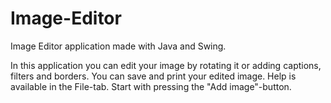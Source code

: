 # Image-Editor
Image Editor application made with Java and Swing.

In this application you can edit your image by rotating it or adding captions, filters and borders. You can save and print your edited image. Help is available in the File-tab.
Start with pressing the "Add image"-button.
